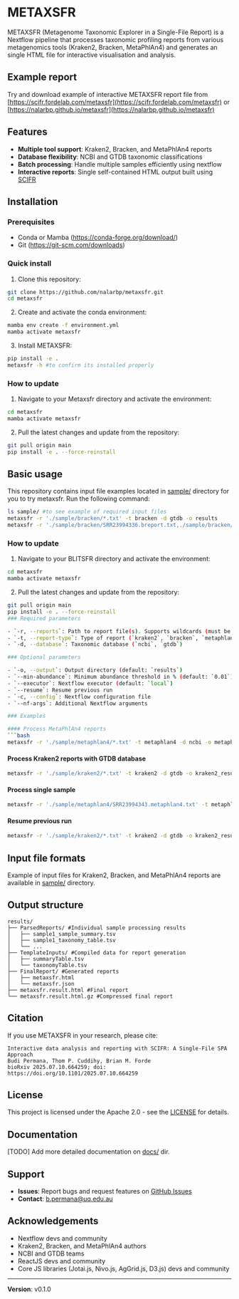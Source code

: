 # METAXSFR
METAXSFR (Metagenome Taxonomic Explorer in a Single-File Report) is a Nextflow pipeline that processes taxonomic profiling reports from various metagenomics tools (Kraken2, Bracken, MetaPhlAn4) and generates an single HTML file for interactive visualisation and analysis.

## Example report
Try and download example of interactive METAXSFR report file from [https://scifr.fordelab.com/metaxsfr](https://scifr.fordelab.com/metaxsfr) or [https://nalarbp.github.io/metaxsfr](https://nalarbp.github.io/metaxsfr)

## Features
- **Multiple tool support**: Kraken2, Bracken, and MetaPhlAn4 reports
- **Database flexibility**: NCBI and GTDB taxonomic classifications
- **Batch processing**: Handle multiple samples efficiently using nextflow
- **Interactive reports**: Single self-contained HTML output built using [SCIFR](https://nalarbp.github.io/scifr)

## Installation

### Prerequisites
- Conda or Mamba (https://conda-forge.org/download/)
- Git (https://git-scm.com/downloads)

### Quick install
1. Clone this repository:
```bash
git clone https://github.com/nalarbp/metaxsfr.git
cd metaxsfr
```

2. Create and activate the conda environment:
```bash
mamba env create -f environment.yml
mamba activate metaxsfr
```

3. Install METAXSFR:
```bash
pip install -e .
metaxsfr -h #to confirm its installed properly
```

### How to update
1. Navigate to your Metaxsfr directory and activate the environment:
```bash
cd metaxsfr
mamba activate metaxsfr
```

2. Pull the latest changes and update from the repository:
```bash
git pull origin main
pip install -e . --force-reinstall
```

## Basic usage
This repository contains input file examples located in [sample/](sample/) directory for you to try metaxsfr. Run the following command:

```bash
ls sample/ #to see example of required input files
metaxsfr -r './sample/bracken/*.txt' -t bracken -d gtdb -o results
metaxsfr -r './sample/bracken/SRR23994336.breport.txt,./sample/bracken/SRR23994337.breport.txt' -t bracken -d gtdb -o results #use comma to separate multiple reports
```

### How to update

1. Navigate to your BLITSFR directory and activate the environment:
```bash
cd metaxsfr
mamba activate metaxsfr
```

2. Pull the latest changes and update from the repository:
```bash
git pull origin main
pip install -e . --force-reinstall
### Required parameters

- `-r, --reports`: Path to report file(s). Supports wildcards (must be quoted)
- `-t, --report-type`: Type of report (`kraken2`, `bracken`, `metaphlan4`)
- `-d, --database`: Taxonomic database (`ncbi`, `gtdb`)

### Optional parameters

- `-o, --output`: Output directory (default: `results`)
- `--min-abundance`: Minimum abundance threshold in % (default: `0.01`)
- `--executor`: Nextflow executor (default: `local`)
- `--resume`: Resume previous run
- `-c, --config`: Nextflow configuration file
- `--nf-args`: Additional Nextflow arguments

### Examples

#### Process MetaPhlAn4 reports
```bash
metaxsfr -r './sample/metaphlan4/*.txt' -t metaphlan4 -d ncbi -o metaphlan4_results
```

#### Process Kraken2 reports with GTDB database
```bash
metaxsfr -r './sample/kraken2/*.txt' -t kraken2 -d gtdb -o kraken2_results --min-abundance 0.01
```

#### Process single sample
```bash
metaxsfr -r './sample/metaphlan4/SRR23994343.metaphlan4.txt' -t metaphlan4 -d ncbi -o SRR23994343_results
```

#### Resume previous run
```bash
metaxsfr -r './sample/kraken2/*.txt' -t kraken2 -d gtdb -o kraken2_results --resume
```

## Input file formats

Example of input files for Kraken2, Bracken, and  MetaPhlAn4 reports are available in [sample/](sample/) directory.

## Output structure

```
results/
├── ParsedReports/ #Individual sample processing results
│   ├── sample1_sample_summary.tsv
│   ├── sample1_taxonomy_table.tsv
│   └── ...
├── TemplateInputs/ #Compiled data for report generation
│   ├── summaryTable.tsv
│   └── taxonomyTable.tsv
├── FinalReport/ #Generated reports
│   ├── metaxsfr.html
│   └── metaxsfr.json
├── metaxsfr.result.html #Final report
└── metaxsfr.result.html.gz #Compressed final report
```

## Citation
If you use METAXSFR in your research, please cite:

```
Interactive data analysis and reporting with SCIFR: A Single-File SPA Approach
Budi Permana, Thom P. Cuddihy, Brian M. Forde
bioRxiv 2025.07.10.664259; doi: https://doi.org/10.1101/2025.07.10.664259 
```

## License
This project is licensed under the Apache 2.0 - see the [LICENSE](LICENSE) for details.

## Documentation
[TODO] Add more detailed documentation on [docs/](docs/) dir.

## Support
- **Issues**: Report bugs and request features on [GitHub Issues](https://github.com/nalarbp/metaxsfr/issues)
- **Contact**: b.permana@uq.edu.au

## Acknowledgements
- Nextflow devs and community
- Kraken2, Bracken, and MetaPhlAn4 authors 
- NCBI and GTDB teams
- ReactJS devs and community 
- Core JS libraries (Jotai.js, Nivo.js, AgGrid.js, D3.js) devs and community

---

**Version**: v0.1.0 
